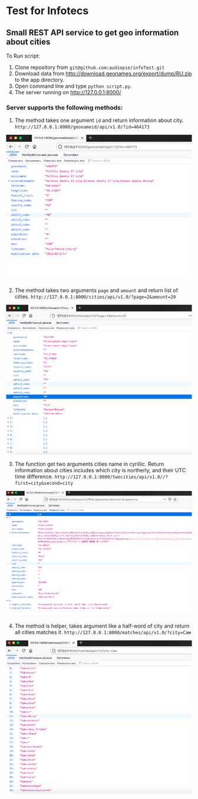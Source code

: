 # Test for Infotecs #

## Small REST API service to get geo information about cities ##

To Run script:

1. Clone repository from `git@github.com:audiopie/infoTest.git`
2. Download data from http://download.geonames.org/export/dump/RU.zip to the app directory.
3. Open command line and  type `python script.py`. 
4. The server running on http://127.0.0.1:8000/ 

### Server supports the following methods: ###

1. The method takes one argument `id` and return information about city. 
`http://127.0.0.1:8000/geonameid/api/v1.0/?id=464173`

![return city by geonameid](screenshots/id.jpg) 

2. The method takes two arguments `page` and `amount` and return list of cities. 
`http://127.0.0.1:8000/cities/api/v1.0/?page=2&amount=20`

![return list of cities by page and anount](screenshots/amout.jpg) 

3. The function get two arguments cities name in cyrillic. Return information about cities includes which city is northerly, and their UTC time difference.
`http://127.0.0.1:8000/twocities/api/v1.0//?first=city&second=city`

![return information about two cities](screenshots/twocities.jpg)

4. The method is helper, takes argument like a half-word of city and return all cities matches it.
`http://127.0.0.1:8000/matches/api/v1.0/?city=Сам`

![return list of matches cities](screenshots/matches.jpg)
